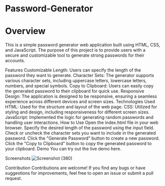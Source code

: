 # Password-Generator
# Overview
This is a simple password generator web application built using HTML, CSS, and JavaScript. The purpose of this project is to provide users with a secure and customizable tool to generate strong passwords for their accounts.

Features
Customizable Length: Users can specify the length of the password they want to generate.
Character Sets: The generator supports various character sets, including uppercase letters, lowercase letters, numbers, and special symbols.
Copy to Clipboard: Users can easily copy the generated password to their clipboard for quick use.
Responsive Design: The application is designed to be responsive, ensuring a seamless experience across different devices and screen sizes.
Technologies Used
HTML: Used for the structure and layout of the web page.
CSS: Utilized for styling and design, including responsiveness for different screen sizes.
JavaScript: Implemented the logic for generating random passwords and handling user interactions.
How to Use
Open the index.html file in your web browser.
Specify the desired length of the password using the input field.
Check or uncheck the character sets you want to include in the generated password.
Click the "Generate Password" button to create a new password.
Click the "Copy to Clipboard" button to copy the generated password to your clipboard.
Demo
You can try out the live demo here.

Screenshots
![Screenshot (380)](https://github.com/Pawan2030/Password-Generator/assets/136910101/3fa1b1c7-e8bf-402a-bba3-041bd14da54a)


Contribution
Contributions are welcome! If you find any bugs or have suggestions for improvements, feel free to open an issue or submit a pull request.

